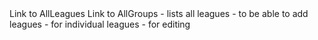 <App>
	<Nav>
	<Footer>
<LandingContainer>
	<Intro>
		<UserAuthForm>
<UserDashContainer>
  Link to AllLeagues
  Link to AllGroups
	<userLeagues>
	<userGroups>
<AllLeagues>	- lists all leagues
	<LeagueForm> - to be able to add leagues
<LeagueContainer> - for individual leagues
	<LeagueForm> - for editing
  <Messageboard>
  <Rules/Scoreboard>
  <GamesList>
  <Picks>
<AllGroups>
	<GroupForm>
<GroupContainer>
  <GroupForm>
  <Messageboard>
